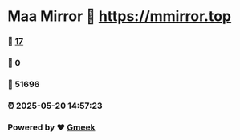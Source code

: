 # Maa Mirror :link: https://mmirror.top 
### :page_facing_up: [17](https://mmirror.top/tag.html) 
### :speech_balloon: 0 
### :hibiscus: 51696 
### :alarm_clock: 2025-05-20 14:57:23 
### Powered by :heart: [Gmeek](https://github.com/Meekdai/Gmeek)
